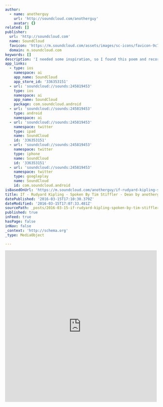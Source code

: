 ```yaml
---
author:
  - name: anotherguy
    url: 'http://soundcloud.com/anotherguy'
    avatar: {}
related: []
publisher:
  url: 'http://soundcloud.com'
  name: SoundCloud
  favicon: 'https://m.soundcloud.com/assets/images/sc-icons/favicon-9c79c761.ico'
  domain: m.soundcloud.com
keywords: []
description: 'I needed some inspiration, so I found this poem and recorded this for myself. Hope you all find some inspiration in it as well.'
app_links:
  - type: ios
    namespace: ai
    app_name: SoundCloud
    app_store_id: '336353151'
  - url: 'soundcloud://sounds:245819453'
    type: ios
    namespace: ai
    app_name: SoundCloud
    package: com.soundcloud.android
  - url: 'soundcloud://sounds:245819453'
    type: android
    namespace: ai
  - url: 'soundcloud://sounds:245819453'
    namespace: twitter
    type: ipad
    name: SoundCloud
    id: '336353151'
  - url: 'soundcloud://sounds:245819453'
    namespace: twitter
    type: iphone
    name: SoundCloud
    id: '336353151'
  - url: 'soundcloud://sounds:245819453'
    namespace: twitter
    type: googleplay
    name: SoundCloud
    id: com.soundcloud.android
isBasedOnUrl: 'https://m.soundcloud.com/anotherguy/if-rudyard-kipling-spoken-by-tim-stiffler-dean'
title: If - Rudyard Kipling - Spoken By Tim Stiffler - Dean by anotherguy
datePublished: '2016-03-15T17:10:30.379Z'
dateModified: '2016-03-15T17:07:33.481Z'
sourcePath: _posts/2016-03-15-if-rudyard-kipling-spoken-by-tim-stiffler-dean-by-anot.md
published: true
inFeed: true
hasPage: false
inNav: false
_context: 'http://schema.org'
_type: MediaObject

---
```

<iframe src="https://cdn.embedly.com/widgets/media.html?src=https%3A%2F%2Fw.soundcloud.com%2Fplayer%2F%3Fvisual%3Dtrue%26url%3Dhttp%253A%252F%252Fapi.soundcloud.com%252Ftracks%252F245819453%26show_artwork%3Dtrue&amp;url=https%3A%2F%2Fm.soundcloud.com%2Fanotherguy%2Fif-rudyard-kipling-spoken-by-tim-stiffler-dean&amp;image=http%3A%2F%2Fi1.sndcdn.com%2Fartworks-000146179390-518pu4-t500x500.jpg&amp;key=b7d04c9b404c499eba89ee7072e1c4f7&amp;type=text%2Fhtml&amp;schema=soundcloud" width="500" height="500" scrolling="no" frameborder="0" allowfullscreen="allowfullscreen" style=""></iframe>